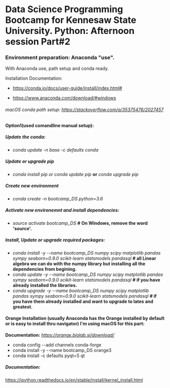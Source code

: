 # Data Science Programming Bootcamp for Kennesaw State University. Python: Afternoon session Part#2

### Environment preparation: Anaconda "use".
With Anaconda use, path setup and conda ready.

Installation Documentation:
* https://conda.io/docs/user-guide/install/index.html#

* https://www.anaconda.com/download/#windows

###### macOS conda path setup: _https://stackoverflow.com/a/35375476/2027457_


#### Option1(used comandline manual setup):
##### Update the conda:
* _conda update -n base -c defaults conda_

##### Update or upgrade pip
* _conda install pip or conda update pip_ **or** _conda upgrade pip_

##### Create new environment
* _conda create -n bootcamp_DS python=3.6_

##### Activate new environemnt and install dependencies:
* _source activate bootcamp_DS_  **# On Windows, remove the word 'source'.**

##### Install, Update or upgrade required packages:
* _conda install -y --name bootcamp_DS numpy scipy matplotlib pandas sympy seaborn=0.9.0 scikit-learn statsmodels pandasql_ **# all Linear algebra we can do with the numpy library but installing all the dependencies from begining.**
* _conda update -y --name bootcamp_DS numpy scipy matplotlib pandas sympy seaborn=0.9.0 scikit-learn statsmodels pandasql_ **# if you have already installed the libraries.**
* _conda upgrade -y --name bootcamp_DS numpy scipy matplotlib pandas sympy seaborn=0.9.0 scikit-learn statsmodels pandasql_ **# if you have them already installed and want to upgrade to lates and greatest.**

#### Orange Installation (usually Anaconda has the Orange installed by default or is easy to install thru navigator) I'm using macOS for this part:
**Documentation:** _https://orange.biolab.si/download/_
* conda config --add channels conda-forge
* conda install -y --name bootcamp_DS orange3
* conda install -c defaults pyqt=5 qt


##### Documentation:
https://ipython.readthedocs.io/en/stable/install/kernel_install.html
